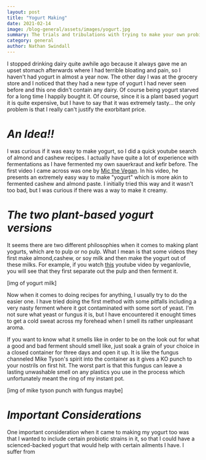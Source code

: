 ```yaml
---
layout: post
title: "Yogurt Making"
date: 2021-02-14
image: /blog-general/assets/images/yogurt.jpg
summary: The trials and tribulations with trying to make your own probiotics elixir
category: general
author: Nathan Swindall
---
```




I stopped drinking dairy quite awhile ago because it always gave me an upset stomach afterwards where I had terrible bloating and pain, so I haven't had yogurt in almost a year now. The other day I was at the grocery store and I noticed that they had a new type of yogurt I had never seen before and this one didn't contain any dairy. Of course being yogurt starved for a long time I happily bought it. Of course, since it is a plant based yogurt it is quite expensive, but I have to say that it was extremely tasty... the only problem is that I really can't justify the exorbitant price. 

# *An Idea!!*

I was curious if it was easy to make yogurt, so I did a quick youtube search of almond and cashew recipes. I actually have quite a lot of experience with fermentations as I have fermented my own sauerkraut and kefir before. The first video I came across was one by [Mic the Vegan](https://www.youtube.com/watch?v=ahnhYA7o4VE). In his video, he presents an extremely easy way to make "yogurt" which is more akin to fermented cashew and almond paste. I initially tried this way and it wasn't too bad, but I was curious if there was a way to make it creamy.


# *The two plant-based yogurt versions*

It seems there are two different philosophies when it comes to making plant yogurts, which are to pulp or no pulp. What I mean is that some videos they first make almond,cashew, or soy milk and then make the yogurt out of these milks. For example, if you watch [this](https://www.youtube.com/watch?v=xWHw4xYsDyg&t=281s) youtube video by veganlovlie, you will see that they first separate out the pulp and then ferment it. 

[img of yogurt milk]

Now when it comes to doing recipes for anything, I usually try to do the easier one. I have tried doing the first method with some pitfalls including a very nasty ferment where it got contaminated with some sort of yeast. I'm not sure what yeast or fungus it is, but I have encountered it enought times to get a cold sweat across my forehead when I smell its rather unpleasant aroma. 

If you want to know what it smells like in order to be on the look out for what a good and bad ferment should smell like, just soak a grain of your choice in a closed container for three days and open it up. It is like the fungus channeled Mike Tyson's spirit into the container as it gives a KO punch to your nostrils on first hit. The worst part is that this fungus can leave a lasting unwashable smell on any plastics you use in the process which unfortunately meant the ring of my instant pot. 

[img of mike tyson punch with fungus maybe]

# *Important Considerations*

One important consideration when it came to making my yogurt too was that I wanted to include certain probiotic strains in it, so that I could have a scienced-backed yogurt that would help with certain ailments I have. I suffer from 



